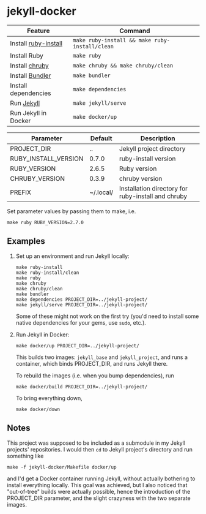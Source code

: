 jekyll-docker
=============

| Feature                | Command
| ---------------------- | ----------------------------------------------
| Install [ruby-install] | `make ruby-install && make ruby-install/clean`
| Install Ruby           | `make ruby`
| Install [chruby]       | `make chruby && make chruby/clean`
| Install [Bundler]      | `make bundler`
| Install dependencies   | `make dependencies`
| Run [Jekyll]           | `make jekyll/serve`
| Run Jekyll in Docker | `make docker/up`

[ruby-install]: https://github.com/postmodern/ruby-install
[chruby]: https://github.com/postmodern/chruby
[Bundler]: https://bundler.io/
[Jekyll]: https://jekyllrb.com/

| Parameter            | Default   | Description
| -------------------- | --------- | --------------------------------------------------
| PROJECT_DIR          | ..        | Jekyll project directory
| RUBY_INSTALL_VERSION | 0.7.0     | ruby-install version
| RUBY_VERSION         | 2.6.5     | Ruby version
| CHRUBY_VERSION       | 0.3.9     | chruby version
| PREFIX               | ~/.local/ | Installation directory for ruby-install and chruby

Set parameter values by passing them to make, i.e.

    make ruby RUBY_VERSION=2.7.0

Examples
--------

1. Set up an environment and run Jekyll locally:

       make ruby-install
       make ruby-install/clean
       make ruby
       make chruby
       make chruby/clean
       make bundler
       make dependencies PROJECT_DIR=../jekyll-project/
       make jekyll/serve PROJECT_DIR=../jekyll-project/

   Some of these might not work on the first try (you'd need to install some
   native dependencies for your gems, use `sudo`, etc.).

2. Run Jekyll in Docker:

       make docker/up PROJECT_DIR=../jekyll-project/

   This builds two images: `jekyll_base` and `jekyll_project`, and runs a
   container, which binds PROJECT_DIR, and runs Jekyll there.

   To rebuild the images (i.e. when you bump dependencies), run

       make docker/build PROJECT_DIR=../jekyll-project/

   To bring everything down,

       make docker/down
    
Notes
-----

This project was supposed to be included as a submodule in my Jekyll projects'
repositories.
I would then `cd` to Jekyll project's directory and run something like

    make -f jekyll-docker/Makefile docker/up

and I'd get a Docker container running Jekyll, without actually bothering to
install everything locally.
This goal was achieved, but I also noticed that "out-of-tree" builds were
actually possible, hence the introduction of the PROJECT_DIR parameter, and the
slight crazyness with the two separate images.
